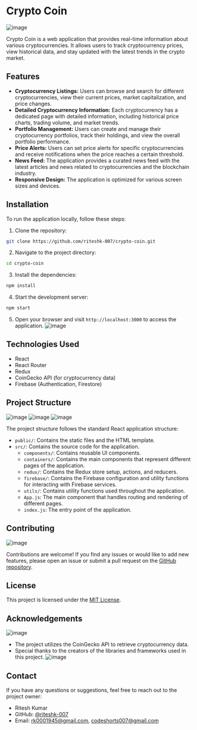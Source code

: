 # Crypto Coin
![image](https://github.com/riteshk-007/crypto-coin/assets/135107962/aabf45c7-6ba4-4aa3-94d3-42b184372a1e)

Crypto Coin is a web application that provides real-time information about various cryptocurrencies. It allows users to track cryptocurrency prices, view historical data, and stay updated with the latest trends in the crypto market.

## Features

- **Cryptocurrency Listings:** Users can browse and search for different cryptocurrencies, view their current prices, market capitalization, and price changes.
- **Detailed Cryptocurrency Information:** Each cryptocurrency has a dedicated page with detailed information, including historical price charts, trading volume, and market trends.
- **Portfolio Management:** Users can create and manage their cryptocurrency portfolios, track their holdings, and view the overall portfolio performance.
- **Price Alerts:** Users can set price alerts for specific cryptocurrencies and receive notifications when the price reaches a certain threshold.
- **News Feed:** The application provides a curated news feed with the latest articles and news related to cryptocurrencies and the blockchain industry.
- **Responsive Design:** The application is optimized for various screen sizes and devices.

## Installation

To run the application locally, follow these steps:

1. Clone the repository:

```bash
git clone https://github.com/riteshk-007/crypto-coin.git
```

2. Navigate to the project directory:

```bash
cd crypto-coin
```

3. Install the dependencies:

```bash
npm install
```

4. Start the development server:

```bash
npm start
```

5. Open your browser and visit `http://localhost:3000` to access the application.
![image](https://github.com/riteshk-007/crypto-coin/assets/135107962/da401d59-9b79-4a32-bdeb-0257a51b8eb1)

## Technologies Used

- React
- React Router
- Redux
- CoinGecko API (for cryptocurrency data)
- Firebase (Authentication, Firestore)

## Project Structure
![image](https://github.com/riteshk-007/crypto-coin/assets/135107962/605dfa21-1afb-4bf0-be0f-37b5cd903da7)
![image](https://github.com/riteshk-007/crypto-coin/assets/135107962/b28d25d2-7a79-4ce8-b2aa-8ea60e2b1b1f)
![image](https://github.com/riteshk-007/crypto-coin/assets/135107962/3793654f-1ab6-4ed0-bde5-bab97333e08b)



The project structure follows the standard React application structure:

- `public/`: Contains the static files and the HTML template.
- `src/`: Contains the source code for the application.
  - `components/`: Contains reusable UI components.
  - `containers/`: Contains the main components that represent different pages of the application.
  - `redux/`: Contains the Redux store setup, actions, and reducers.
  - `firebase/`: Contains the Firebase configuration and utility functions for interacting with Firebase services.
  - `utils/`: Contains utility functions used throughout the application.
  - `App.js`: The main component that handles routing and rendering of different pages.
  - `index.js`: The entry point of the application.

## Contributing
![image](https://github.com/riteshk-007/crypto-coin/assets/135107962/785861ba-b8d9-4869-b902-9a4c3f9fd167)

Contributions are welcome! If you find any issues or would like to add new features, please open an issue or submit a pull request on the [GitHub repository](https://github.com/riteshk-007/crypto-coin).

## License

This project is licensed under the [MIT License](LICENSE).

## Acknowledgements
![image](https://github.com/riteshk-007/crypto-coin/assets/135107962/4c09b8f8-44e8-4a2d-948e-f141798db095)

- The project utilizes the CoinGecko API to retrieve cryptocurrency data.
- Special thanks to the creators of the libraries and frameworks used in this project.
![image](https://github.com/riteshk-007/crypto-coin/assets/135107962/8e69019c-3514-4b66-9f93-d4ce1f011f38)

## Contact

If you have any questions or suggestions, feel free to reach out to the project owner:

- Ritesh Kumar
- GitHub: [@riteshk-007](https://github.com/riteshk-007)
- Email:  rk0001945@gmail.com, codeshorts007@gmail.com
